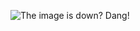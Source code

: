 ![The image is down? Dang!](https://i.kym-cdn.com/photos/images/original/001/164/611/8d0.gif)


<!---
Yumenin/Yumenin is a ✨ special ✨ repository because its `README.md` (this file) appears on your GitHub profile.
You can click the Preview link to take a look at your changes.
--->
